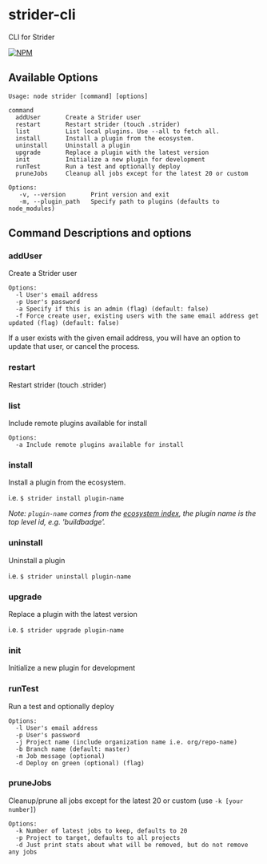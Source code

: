 strider-cli
===========

CLI for Strider

[![NPM](https://nodei.co/npm/strider-cli.png)](https://nodei.co/npm/strider-cli/)

## Available Options


```no-highlight
Usage: node strider [command] [options]

command
  addUser       Create a Strider user
  restart       Restart strider (touch .strider)
  list          List local plugins. Use --all to fetch all.
  install       Install a plugin from the ecosystem.
  uninstall     Uninstall a plugin
  upgrade       Replace a plugin with the latest version
  init          Initialize a new plugin for development
  runTest       Run a test and optionally deploy
  pruneJobs     Cleanup all jobs except for the latest 20 or custom

Options:
   -v, --version       Print version and exit
   -m, --plugin_path   Specify path to plugins (defaults to node_modules)
```

## Command Descriptions and options

### addUser

Create a Strider user

```
Options:
  -l User's email address
  -p User's password
  -a Specify if this is an admin (flag) (default: false)
  -f Force create user, existing users with the same email address get updated (flag) (default: false)
```

If a user exists with the given email address, you will have an option to update
that user, or cancel the process.

### restart

Restart strider (touch .strider)

### list

Include remote plugins available for install

```
Options:
  -a Include remote plugins available for install
```

### install

Install a plugin from the ecosystem.

i.e. `$ strider install plugin-name`

_Note: `plugin-name` comes from the [ecosystem index](https://github.com/Strider-CD/ecosystem-index/blob/master/plugins.yml),
the plugin name is the top level id, e.g. 'buildbadge'._

### uninstall

Uninstall a plugin

i.e. `$ strider uninstall plugin-name`

### upgrade

Replace a plugin with the latest version

i.e. `$ strider upgrade plugin-name`

### init

Initialize a new plugin for development

### runTest

Run a test and optionally deploy

```
Options:
  -l User's email address
  -p User's password
  -j Project name (include organization name i.e. org/repo-name)
  -b Branch name (default: master)
  -m Job message (optional)
  -d Deploy on green (optional) (flag)
```

### pruneJobs

Cleanup/prune all jobs except for the latest 20 or custom (use `-k [your number]`)

```
Options:
  -k Number of latest jobs to keep, defaults to 20
  -p Project to target, defaults to all projects
  -d Just print stats about what will be removed, but do not remove any jobs
```